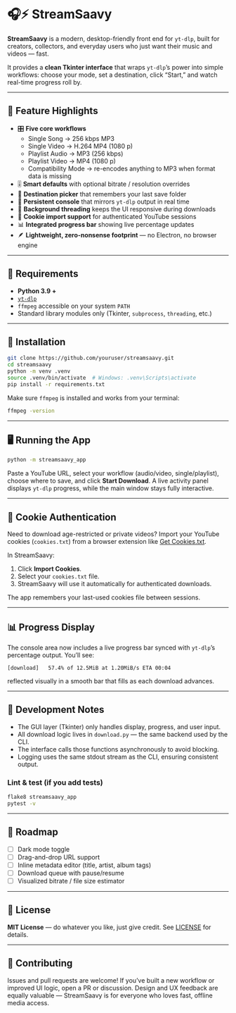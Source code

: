 # 🎧⚡ StreamSaavy

**StreamSaavy** is a modern, desktop-friendly front end for `yt-dlp`, built for creators, collectors, and everyday users who just want their music and videos — fast.  

It provides a **clean Tkinter interface** that wraps `yt-dlp`’s power into simple workflows: choose your mode, set a destination, click “Start,” and watch real-time progress roll by.

---

## 🚀 Feature Highlights

- 🎛️ **Five core workflows**
  - Single Song → 256 kbps MP3
  - Single Video → H.264 MP4 (1080 p)
  - Playlist Audio → MP3 (256 kbps)
  - Playlist Video → MP4 (1080 p)
  - Compatibility Mode → re-encodes anything to MP3 when format data is missing
- 🎚️ **Smart defaults** with optional bitrate / resolution overrides
- 📂 **Destination picker** that remembers your last save folder
- 💬 **Persistent console** that mirrors `yt-dlp` output in real time
- 🧩 **Background threading** keeps the UI responsive during downloads
- 🧠 **Cookie import support** for authenticated YouTube sessions
- 📊 **Integrated progress bar** showing live percentage updates
- 🪶 **Lightweight, zero-nonsense footprint** — no Electron, no browser engine

---

## 🧰 Requirements

- **Python 3.9 +**
- [`yt-dlp`](https://github.com/yt-dlp/yt-dlp)
- `ffmpeg` accessible on your system `PATH`
- Standard library modules only (Tkinter, `subprocess`, `threading`, etc.)

---

## 💾 Installation

```bash
git clone https://github.com/youruser/streamsaavy.git
cd streamsaavy
python -m venv .venv
source .venv/bin/activate  # Windows: .venv\Scripts\activate
pip install -r requirements.txt
````

Make sure `ffmpeg` is installed and works from your terminal:

```bash
ffmpeg -version
```

---

## 🖥 Running the App

```bash
python -m streamsaavy_app
```

Paste a YouTube URL, select your workflow (audio/video, single/playlist), choose where to save, and click **Start Download**.
A live activity panel displays `yt-dlp` progress, while the main window stays fully interactive.

---

## 🍪 Cookie Authentication

Need to download age-restricted or private videos?
Import your YouTube cookies (`cookies.txt`) from a browser extension like [Get Cookies.txt](https://chrome.google.com/webstore/detail/get-cookiestxt/).

In StreamSaavy:

1. Click **Import Cookies**.
2. Select your `cookies.txt` file.
3. StreamSaavy will use it automatically for authenticated downloads.

The app remembers your last-used cookies file between sessions.

---

## 📊 Progress Display

The console area now includes a live progress bar synced with `yt-dlp`’s percentage output.
You’ll see:

```
[download]   57.4% of 12.5MiB at 1.20MiB/s ETA 00:04
```

reflected visually in a smooth bar that fills as each download advances.

---

## 🧪 Development Notes

* The GUI layer (Tkinter) only handles display, progress, and user input.
* All download logic lives in `download.py` — the same backend used by the CLI.
* The interface calls those functions asynchronously to avoid blocking.
* Logging uses the same stdout stream as the CLI, ensuring consistent output.

### Lint & test (if you add tests)

```bash
flake8 streamsaavy_app
pytest -v
```

---

## 🧭 Roadmap

* [ ] Dark mode toggle
* [ ] Drag-and-drop URL support
* [ ] Inline metadata editor (title, artist, album tags)
* [ ] Download queue with pause/resume
* [ ] Visualized bitrate / file size estimator

---

## 📜 License

**MIT License** — do whatever you like, just give credit.
See [LICENSE](LICENSE) for details.

---

## 🤝 Contributing

Issues and pull requests are welcome!
If you’ve built a new workflow or improved UI logic, open a PR or discussion.
Design and UX feedback are equally valuable — StreamSaavy is for everyone who loves fast, offline media access.

